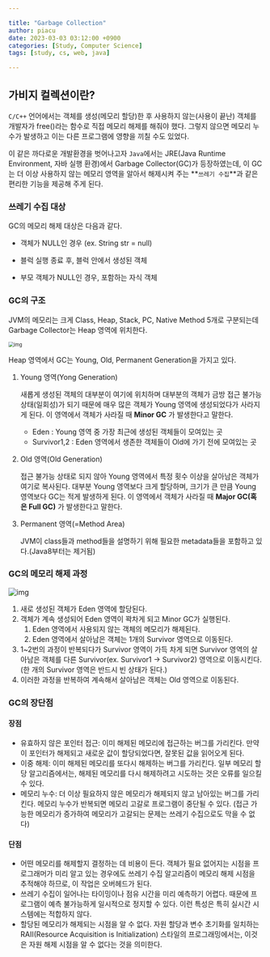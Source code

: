 ```yaml
---

title: "Garbage Collection"
author: piacu
date: 2023-03-03 03:12:00 +0900
categories: [Study, Computer Science]
tags: [study, cs, web, java]

---
```


## 가비지 컬렉션이란?

`C/C++` 언어에서는 객체를 생성(메모리 할당)한 후 사용하지 않는(사용이 끝난) 객체를 개발자가 free()라는 함수로 직접 메모리 해제를 해줘야 했다. 그렇지 않으면 메모리 누수가 발생하고 이는 다른 프로그램에 영향을 끼칠 수도 있었다.

이 같은 까다로운 개발환경을 벗어나고자 `Java`에서는 JRE(Java Runtime Environment, 자바 실행 환경)에서 Garbage Collector(GC)가 등장하였는데, 이 GC는 더 이상 사용하지 않는 메모리 영역을 알아서 해제시켜 주는 **`쓰레기 수집`**과 같은 편리한 기능을 제공해 주게 된다.



### 쓰레기 수집 대상

GC의 메모리 해제 대상은 다음과 같다.

* 객체가 NULL인 경우 (ex. String str = null)

* 블럭 실행 종료 후, 블럭 안에서 생성된 객체

* 부모 객체가 NULL인 경우, 포함하는 자식 객체



### GC의 구조

JVM의 메모리는 크게 Class, Heap, Stack, PC, Native Method 5개로 구분되는데 Garbage Collector는 Heap 영역에 위치한다.

<img src="https://velog.velcdn.com/images%2Frecordsbeat%2Fpost%2F682408fc-f29e-42e9-b980-3d6f1d6c4989%2Fimage.png" alt="img" style="zoom: 67%;" />

Heap 영역에서 GC는 Young, Old, Permanent Generation을 가지고 있다.

1. Young 영역(Yong Generation)

   새롭게 생성된 객체의 대부분이 여기에 위치하며 대부분의 객체가 금방 접근 불가능 상태(일회성)가 되기 때문에 매우 많은 객체가 Young 영역에 생성되었다가 사라지게 된다. 이 영역에서 객체가 사라질 때 **Minor GC** 가 발생한다고 말한다.

   * Eden : Young 영역 중 가장 최근에 생성된 객체들이 모여있는 곳
   * Survivor1,2 : Eden 영역에서 생존한 객체들이 Old에 가기 전에 모여있는 곳

2. Old 영역(Old Generation)

   접근 불가능 상태로 되지 않아 Young 영역에서 특정 횟수 이상을 살아남은 객체가 여기로 복사된다. 대부분 Young 영역보다 크게 할당하며, 크기가 큰 만큼 Young 영역보다 GC는 적게 발생하게 된다. 이 영역에서 객체가 사라질 때 **Major GC(혹은 Full GC)** 가 발생한다고 말한다.

3. Permanent 영역(=Method Area)

   JVM이 class들과 method들을 설명하기 위해 필요한 metadata들을 포함하고 있다.(Java8부터는 제거됨)



### GC의 메모리 해제 과정



![img](https://blog.kakaocdn.net/dn/Cyho2/btqURvZRql6/4a7u6mMGofkpuURKQz0RT1/img.png)



1. 새로 생성된 객체가 Eden 영역에 할당된다.
2. 객체가 계속 생성되어 Eden 영역이 꽉차게 되고 Minor GC가 실행된다.
   1. Eden 영역에서 사용되지 않는 객체의 메모리가 해제된다.
   2. Eden 영역에서 살아남은 객체는 1개의 Survivor 영역으로 이동된다.
3. 1~2번의 과정이 반복되다가 Survivor 영역이 가득 차게 되면 Survivor 영역의 살아남은 객체를 다른 Survivor(ex. Survivor1 -> Survivor2) 영역으로 이동시킨다.(한 개의 Survivor 영역은 반드시 빈 상태가 된다.)
4. 이러한 과정을 반복하여 계속해서 살아남은 객체는 Old 영역으로 이동된다.



### GC의 장단점

#### 장점

- 유효하지 않은 포인터 접근: 이미 해제된 메모리에 접근하는 버그를 가리킨다. 만약 이 포인터가 해제되고 새로운 값이 할당되었다면, 잘못된 값을 읽어오게 된다.
- 이중 해제: 이미 해제된 메모리를 또다시 해제하는 버그를 가리킨다. 일부 메모리 할당 알고리즘에서는, 해제된 메모리를 다시 해제하려고 시도하는 것은 오류를 일으킬 수 있다.
- 메모리 누수: 더 이상 필요하지 않은 메모리가 해제되지 않고 남아있는 버그를 가리킨다. 메모리 누수가 반복되면 메모리 고갈로 프로그램이 중단될 수 있다. (접근 가능한 메모리가 증가하여 메모리가 고갈되는 문제는 쓰레기 수집으로도 막을 수 없다)

#### 단점

- 어떤 메모리를 해제할지 결정하는 데 비용이 든다. 객체가 필요 없어지는 시점을 프로그래머가 미리 알고 있는 경우에도 쓰레기 수집 알고리즘이 메모리 해제 시점을 추적해야 하므로, 이 작업은 오버헤드가 된다.
- 쓰레기 수집이 일어나는 타이밍이나 점유 시간을 미리 예측하기 어렵다. 때문에 프로그램이 예측 불가능하게 일시적으로 정지할 수 있다. 이런 특성은 특히 실시간 시스템에는 적합하지 않다.
- 할당된 메모리가 해제되는 시점을 알 수 없다. 자원 할당과 변수 초기화를 일치하는 RAII(Resource Acquisition is Initialization) 스타일의 프로그래밍에서는, 이것은 자원 해제 시점을 알 수 없다는 것을 의미한다.
